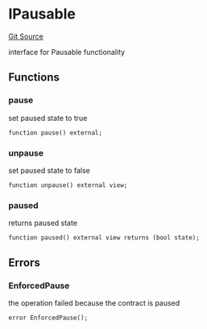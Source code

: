 # IPausable
[Git Source](https://github.com/seamless-protocol/ilm/blob/48784a426e4cb443b1c1c50d60f0a500ac8f6c1a/src/interfaces/IPausable.sol)

interface for Pausable functionality


## Functions
### pause

set paused state to true


```solidity
function pause() external;
```

### unpause

set paused state to false


```solidity
function unpause() external view;
```

### paused

returns paused state


```solidity
function paused() external view returns (bool state);
```

## Errors
### EnforcedPause
the operation failed because the contract is paused


```solidity
error EnforcedPause();
```

